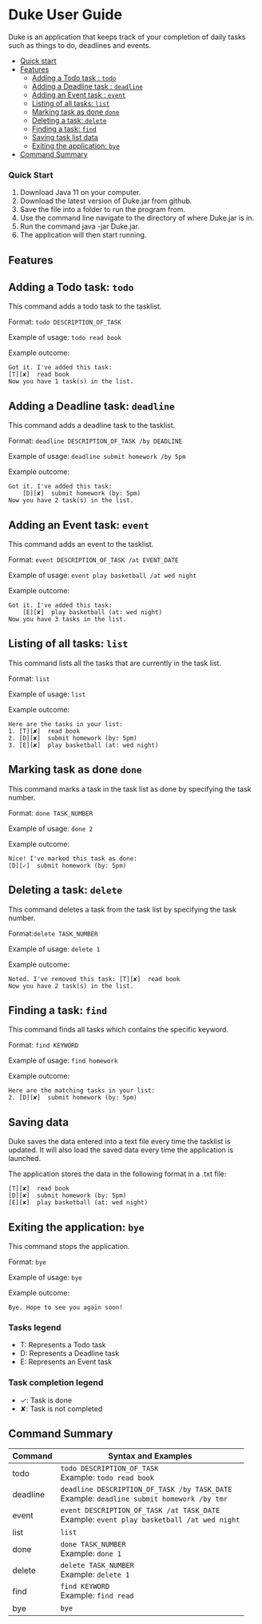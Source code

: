 # Duke User Guide
Duke is an application that keeps track of your completion of daily tasks such as things to do, deadlines and events. 

- [Quick start](#quick-start) 
- [Features](#features)
    - [Adding a Todo task : ``` todo ```](#adding-a-todo-task-todo)
    - [Adding a Deadline task : ``` deadline ```](#adding-a-deadline-task-deadline)
    - [Adding an Event task : ``` event ```](#adding-an-event-task-event)
    - [Listing of all tasks: ``` list ```](#listing-of-all-tasks-list)
    - [Marking task as done ``` done ```](#marking-task-as-done-done)
    - [Deleting a task: ``` delete ```](#deleting-a-task-delete)
    - [Finding a task: ``` find ```](#finding-a-task-find)
    - [Saving task list data](#saving-tasklist-data)
    - [Exiting the application: ``` bye ```](#exiting-the-application-bye)
- [Command Summary](#command-summary)

### Quick Start
1. Download Java 11 on your computer.
2. Download the latest version of Duke.jar from github.
3. Save the file into a folder to run the program from.
4. Use the command line navigate to the directory of where Duke.jar is in.
5. Run the command java -jar Duke.jar.
6. The application will then start running.

## Features 

## Adding a Todo task: ``` todo ``` 
This command adds a todo task to the tasklist.

Format: ```todo DESCRIPTION_OF_TASK```

Example of usage: ```todo read book```

Example outcome:
```
Got it. I've added this task: 
[T][✘]  read book
Now you have 1 task(s) in the list.
```
## Adding a Deadline task: ``` deadline ```
This command adds a deadline task to the tasklist.

Format: ```deadline DESCRIPTION_OF_TASK /by DEADLINE```

Example of usage: ```deadline submit homework /by 5pm```

Example outcome:
```
Got it. I've added this task: 
	[D][✘]  submit homework (by: 5pm)
Now you have 2 task(s) in the list.
```
## Adding an Event task: ``` event ```
This command adds an event to the tasklist.

Format: ```event DESCRIPTION_OF_TASK /at EVENT_DATE```

Example of usage: ```event play basketball /at wed night```

Example outcome:
```
Got it. I've added this task: 
	[E][✘]  play basketball (at: wed night)
Now you have 3 tasks in the list.
```
## Listing of all tasks: ``` list ```
This command lists all the tasks that are currently in the task list.

Format: ```list```

Example of usage: ```list```

Example outcome: 
```
Here are the tasks in your list:
1. [T][✘]  read book
2. [D][✘]  submit homework (by: 5pm)
3. [E][✘]  play basketball (at: wed night)
```
## Marking task as done ``` done ```
This command marks a task in the task list as done by specifying the task number.

Format: ```done TASK_NUMBER```

Example of usage: ```done 2```

Example outcome:
```
Nice! I've marked this task as done: 
[D][✓]  submit homework (by: 5pm)
```

## Deleting a task: ``` delete ```
This command deletes a task from the task list by specifying the task number.

Format:```delete TASK_NUMBER```

Example of usage: ```delete 1```

Example outcome:
```
Noted. I've removed this task: [T][✘]  read book
Now you have 2 task(s) in the list.
```

## Finding a task: ``` find ```
This command finds all tasks which contains the specific keyword.

Format: ```find KEYWORD```

Example of usage: ```find homework```

Example outcome:
```
Here are the matching tasks in your list: 
2. [D][✘]  submit homework (by: 5pm)
```
## Saving data 

Duke saves the data entered into a text file every time the tasklist is updated. It will also load the saved data every time the application is launched.

The application stores the data in the following format in a .txt file:
```
[T][✘]  read book
[D][✘]  submit homework (by: 5pm)
[E][✘]  play basketball (at: wed night)
```
## Exiting the application: ``` bye ```
This command stops the application.

Format: ```bye```

Example of usage: ```bye```

Example outcome:
```
Bye. Hope to see you again soon!
```
### Tasks legend
- T: Represents a Todo task
- D: Represents a Deadline task 
- E: Represents an Event task

### Task completion legend
- ✓: Task is done
- ✘: Task is not completed

## Command Summary

|Command|Syntax and Examples|
|-------|-------------------|
|todo| `todo DESCRIPTION_OF_TASK` <br> Example: `todo read book`|
|deadline|`deadline DESCRIPTION_OF_TASK /by TASK_DATE` <br> Example: `deadline submit homework /by tmr`|
|event|`event DESCRIPTION_OF_TASK /at TASK_DATE` <br> Example: `event play basketball /at wed night`|
|list|`list`|
|done|`done TASK_NUMBER` <br> Example: `done 1`|
|delete|`delete TASK_NUMBER` <br> Example: `delete 1`|
|find|`find KEYWORD` <br> Example: `find read`|
|bye|`bye`|
